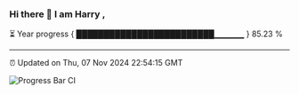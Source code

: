 ### Hi there 👋 I am Harry , 

⏳ Year progress { █████████████████████████▁▁▁▁▁ } 85.23 %

---

⏰ Updated on Thu, 07 Nov 2024 22:54:15 GMT

![Progress Bar CI](https://github.com/duykhang68/duykhang68/workflows/Progress%20Bar%20CI/badge.svg)
